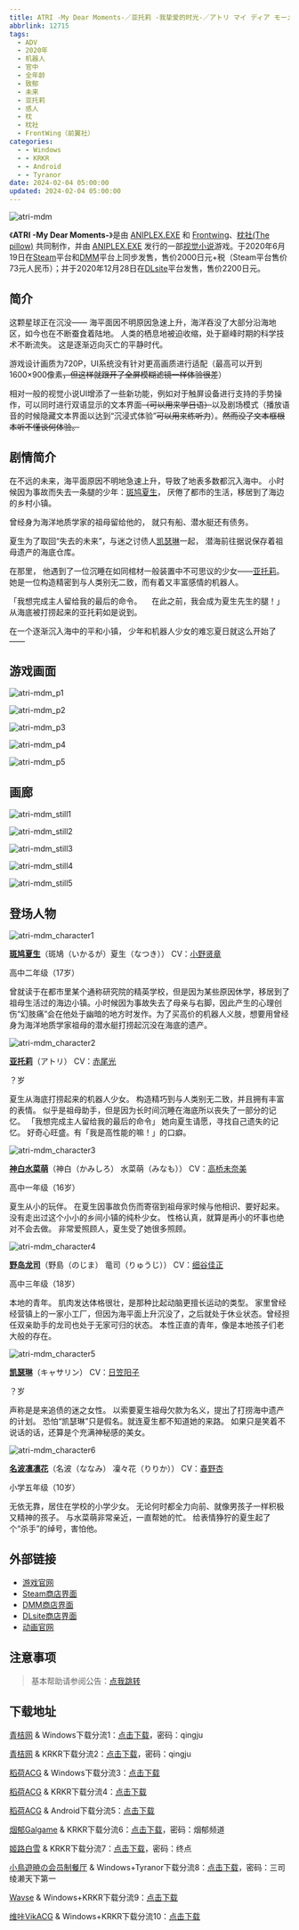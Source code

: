 ```yaml
---
title: ATRI -My Dear Moments-／亚托莉 -我挚爱的时光-／アトリ マイ ディア モーメンツ
abbrlink: 12715
tags:
  - ADV
  - 2020年
  - 机器人
  - 官中
  - 全年龄
  - 致郁
  - 未来
  - 亚托莉
  - 感人
  - 枕
  - 枕社
  - FrontWing（前翼社）
categories:
  - - Windows
  - - KRKR
  - - Android
  - - Tyranor
date: 2024-02-04 05:00:00
updated: 2024-02-04 05:00:00
---
```


![atri-mdm](https://unpkg.com/galgame/img/atri-mdm.webp)

《**ATRI -My Dear Moments-**》是由 [ANIPLEX.EXE](https://zh.moegirl.org.cn/ANIPLEX.EXE) 和 [Frontwing](https://zh.moegirl.org.cn/Frontwing)、[枕社(The pillow)](https://zh.moegirl.org.cn/枕) 共同制作，并由 [ANIPLEX.EXE](https://zh.moegirl.org.cn/ANIPLEX.EXE) 发行的一部[视觉小说](https://zh.moegirl.org.cn/视觉小说)游戏。于2020年6月19日在[Steam](https://zh.moegirl.org.cn/Steam)平台和[DMM](https://zh.moegirl.org.cn/DMM)平台上同步发售，售价2000日元+税（Steam平台售价73元人民币）；并于2020年12月28日在[DLsite](https://zh.moegirl.org.cn/DLsite)平台发售，售价2200日元。

<!-- more -->

## 简介

这颗星球正在沉没——
海平面因不明原因急速上升，海洋吞没了大部分沿海地区，如今也在不断蚕食着陆地。
人类的栖息地被迫收缩，处于巅峰时期的科学技术不断流失。
这是逐渐迈向灭亡的平静时代。

游戏设计画质为720P，UI系统没有针对更高画质进行适配（最高可以开到1600×900像素~~，但这样就跟开了全屏模糊滤镜一样体验很差~~）

相对一般的视觉小说UI增添了一些新功能，例如对于触屏设备进行支持的手势操作，可以同时进行双语显示的文本界面~~（可以用来学日语）~~以及剧场模式（播放语音的时候隐藏文本界面以达到“沉浸式体验”~~可以用来练听力~~）。~~然而没了文本框根本听不懂谈何体验。~~

## 剧情简介

在不远的未来，海平面原因不明地急速上升，导致了地表多数都沉入海中。
小时候因为事故而失去一条腿的少年：[斑鸠夏生](https://zh.moegirl.org.cn/斑鸠夏生)，
厌倦了都市的生活，移居到了海边的乡村小镇。

曾经身为海洋地质学家的祖母留给他的，
就只有船、潜水艇还有债务。

夏生为了取回“失去的未来”，与迷之讨债人[凯瑟琳](https://zh.moegirl.org.cn/凯瑟琳(ATRI))一起，
潜海前往据说保存着祖母遗产的海底仓库。

在那里，
他遇到了一位沉睡在如同棺材一般装置中不可思议的少女――[亚托莉](https://zh.moegirl.org.cn/亚托莉)。
她是一位构造精密到与人类别无二致，而有着又丰富感情的机器人。

「我想完成主人留给我的最后的命令。
　在此之前，我会成为夏生先生的腿！」
从海底被打捞起来的亚托莉如是说到。

在一个逐渐沉入海中的平和小镇，
少年和机器人少女的难忘夏日就这么开始了——

## 游戏画面

![atri-mdm_p1](https://unpkg.com/galgame/img/atri-mdm_p1.webp)

![atri-mdm_p2](https://unpkg.com/galgame/img/atri-mdm_p2.webp)

![atri-mdm_p3](https://unpkg.com/galgame/img/atri-mdm_p3.webp)

![atri-mdm_p4](https://unpkg.com/galgame/img/atri-mdm_p4.webp)

![atri-mdm_p5](https://unpkg.com/galgame/img/atri-mdm_p5.webp)

## 画廊

![atri-mdm_still1](https://unpkg.com/galgame/img/atri-mdm_still1.webp)

![atri-mdm_still2](https://unpkg.com/galgame/img/atri-mdm_still2.webp)

![atri-mdm_still3](https://unpkg.com/galgame/img/atri-mdm_still3.webp)

![atri-mdm_still4](https://unpkg.com/galgame/img/atri-mdm_still4.webp)

![atri-mdm_still5](https://unpkg.com/galgame/img/atri-mdm_still5.webp)

## 登场人物

![atri-mdm_character1](https://unpkg.com/galgame/img/atri-mdm_character1.webp)

**[斑鸠夏生](https://zh.moegirl.org.cn/斑鸠夏生)**（斑鳩（いかるが）夏生（なつき）） CV：[小野贤章](https://zh.moegirl.org.cn/小野贤章)

高中二年级（17岁）

曾就读于在都市里某个通称研究院的精英学校，但是因为某些原因休学，移居到了祖母生活过的海边小镇。小时候因为事故失去了母亲与右脚，因此产生的心理创伤“幻肢痛”会在他处于幽暗的地方时发作。为了买高价的机器人义肢，想要用曾经身为海洋地质学家祖母的潜水艇打捞起沉没在海底的遗产。

![atri-mdm_character2](https://unpkg.com/galgame/img/atri-mdm_character2.webp)

**[亚托莉](https://zh.moegirl.org.cn/亚托莉)**（アトリ） CV：[赤尾光](https://zh.moegirl.org.cn/赤尾光)

？岁

夏生从海底打捞起来的机器人少女。
构造精巧到与人类别无二致，并且拥有丰富的表情。
似乎是祖母助手，但是因为长时间沉睡在海底所以丧失了一部分的记忆。
「我想完成主人留给我的最后的命令」
她向夏生请愿，寻找自己遗失的记忆。
好奇心旺盛。有「我是高性能的嘛！」的口癖。

![atri-mdm_character3](https://unpkg.com/galgame/img/atri-mdm_character3.webp)

**[神白水菜萌](https://zh.moegirl.org.cn/神白水菜萌)**（神白（かみしろ） 水菜萌（みなも）） CV：[高桥未奈美](https://zh.moegirl.org.cn/高桥未奈美)

高中一年级（16岁）

夏生从小的玩伴。
在夏生因事故负伤而寄宿到祖母家时候与他相识、要好起来。
没有走出过这个小小的乡间小镇的纯朴少女。
性格认真，就算是再小的坏事也绝对不会去做。
非常爱照顾人，夏生受了她很多照顾。

![atri-mdm_character4](https://unpkg.com/galgame/img/atri-mdm_character4.webp)

**[野岛龙司](https://zh.moegirl.org.cn/野岛龙司)**（野島（のじま） 竜司（りゅうじ）） CV：[细谷佳正](https://zh.moegirl.org.cn/细谷佳正)

高中三年级（18岁）

本地的青年。
肌肉发达体格很壮，是那种比起动脑更擅长运动的类型。
家里曾经经营镇上的一家小工厂，但因为海平面上升沉没了，之后就处于休业状态。曾经担任双亲助手的龙司也处于无家可归的状态。
本性正直的青年，像是本地孩子们老大般的存在。

![atri-mdm_character5](https://unpkg.com/galgame/img/atri-mdm_character5.webp)

**[凯瑟琳](https://zh.moegirl.org.cn/凯瑟琳(ATRI))**（キャサリン） CV：[日笠阳子](https://zh.moegirl.org.cn/日笠阳子)

？岁

声称是是来追债的迷之女性。
以索要夏生祖母欠款为名义，提出了打捞海中遗产的计划。
恐怕“凯瑟琳”只是假名。就连夏生都不知道她的来路。
如果只是笑着不说话的话，还算是个充满神秘感的美女。

![atri-mdm_character6](https://unpkg.com/galgame/img/atri-mdm_character6.webp)

**[名波凛凛花](https://zh.moegirl.org.cn/名波凛凛花)**（名波（ななみ） 凜々花（りりか）） CV：[春野杏](https://zh.moegirl.org.cn/春野杏)

小学五年级（10岁）

无依无靠，居住在学校的小学少女。
无论何时都全力向前、就像男孩子一样积极又精神的孩子。
与水菜萌非常亲近，一直帮她的忙。
给表情狰狞的夏生起了个“杀手”的绰号，害怕他。

## 外部链接

- [游戏官网](https://atri-mdm.com/)
- [Steam商店界面](https://store.steampowered.com/app/1230140/ATRI_My_Dear_Moments/)
- [DMM商店界面](https://dlsoft.dmm.com/detail/aniplex_0001/)
- [DLsite商店界面](https://www.dlsite.com/soft/work/=/product_id/VJ014002.html/)
- [动画官网](https://atri-anime.com/)

## 注意事项

> 基本帮助请参阅公告：[点我跳转](/p/announcement/)

## 下载地址

[青桔网](https://post.qingjuacg.top/) & Windows下载分流1：[点击下载](https://2010522975-my.sharepoint.com/:u:/g/personal/qingju_2010522975_onmicrosoft_com/EdSYQPFNZptLgmtssyk0vrUB3nzju1ZiUyQIMzJOx-OzeA?e=qxccUT)，密码：qingju

[青桔网](https://post.qingjuacg.top/) & KRKR下载分流2：[点击下载](https://2010522975-my.sharepoint.com/:u:/g/personal/qingju_2010522975_onmicrosoft_com/EZMbGVpRoxZBhU6yTFqMREoBTQVJb-ypHcs-_KN6fNGOcA?e=9nsNay)，密码：qingju

[稻荷ACG](https://sakustar.moe/) & Windows下载分流3：[点击下载](https://sakustar.moe/download?post_id=125&index=0&i=0)

[稻荷ACG](https://sakustar.moe/) & KRKR下载分流4：[点击下载](https://sakustar.moe/download?post_id=3659&index=0&i=0)

[稻荷ACG](https://sakustar.moe/) & Android下载分流5：[点击下载](https://sakustar.moe/download?post_id=5203&index=0&i=0)

[烟郁Galgame](https://yanyugal.top/) & KRKR下载分流6：[点击下载](https://yanyugal.top/d/disk1/%E5%B0%8F%E5%B0%8F%E7%9A%84%E5%88%86%E4%BA%AB%EF%BC%88PC%EF%BC%86%E5%AE%89%E5%8D%93%EF%BC%89/%E5%AE%89%E5%8D%93/krkr/ATRI%20-My%20Dear%20Moments-.7z)，密码：烟郁频道

[姬路白雪](https://pan.jlbx.xyz/) & KRKR下载分流7：[点击下载](https://pan.jlbx.xyz/?s=ATRI)，密码：终点

[小鳥遊暁の会员制餐厅](https://t-satoru.top/) & Windows+Tyranor下载分流8：[点击下载](https://pan.t-satoru.top/d/ode5/Galgames/%E3%80%90%E8%87%AA%E5%B0%81%E5%8C%85%E3%80%91%E5%8E%9F%E5%88%9B%E4%BD%9C%E5%93%81/ATRI/Ar_%E5%AE%98%E4%B8%AD_ATRI_od.rar)，密码：三司绫濑天下第一

[Wavse](https://wavse.com/) & Windows+KRKR下载分流9：[点击下载](https://wavse.com/game/350)

[维咔VikACG](https://www.vikacg.com/) & Windows+KRKR下载分流10：[点击下载](https://game.eroge.xyz/170)

